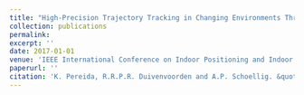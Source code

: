 ```yaml
---
title: "High-Precision Trajectory Tracking in Changing Environments Through $$\mathcal{L}_1$$ Adaptive Feedback and Iterative Learning"
collection: publications
permalink: 
excerpt: ''
date: 2017-01-01
venue: 'IEEE International Conference on Indoor Positioning and Indoor Navigation (IPIN)'
paperurl: ''
citation: 'K. Pereida, R.R.P.R. Duivenvoorden and A.P. Schoellig. &quot;High-Precision Trajectory Tracking in Changing Environments Through $$\mathcal{L}_1$$ Adaptive Feedback and Iterative Learning&quot;, in Proceedings of the <i>IEEE Conference on Robotics and Automation (ICRA)</i>, (2017).'
---
```



